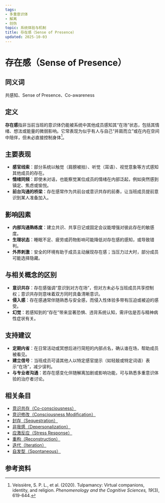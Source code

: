 ```yaml
---
tags:
- 多重意识体
- 解离
- 创伤
topic: 系统体验与机制
title: 存在感（Sense of Presence）
updated: 2025-10-03
---
```


# 存在感（Sense of Presence）

## 同义词

共感知、Sense of Presence、Co-awareness

## 定义

**存在感**指非当前当班的意识体仍能被系统中其他成员感知其“在场”状态，包括其情绪、想法或能量的微弱影响。它常表现为似乎有人与自己“并肩而立”或在内在空间中陪伴，但未必直接控制身体[^存在感-1]。

## 主要表现

- **感官线索**：部分系统以触觉（肩膀被拍）、听觉（耳语）、视觉意象等方式感知其他成员的存在。
- **情绪同频**：即使未对话，也能察觉某位成员的情绪在内部泛起，例如突然感到镇定、焦虑或愉悦。
- **前台沟通的桥梁**：存在感常作为共前台或意识共存的前奏，让当班成员提前意识到某人准备加入。

## 影响因素

- **内部沟通熟练度**：建立共识、共享日记或固定会议能增强对彼此存在的敏感度。
- **生理状态**：睡眠不足、疲劳或药物影响可能降低对存在感的感知，或导致错判。
- **外界刺激**：安全的环境有助于成员主动展现存在感；当压力过大时，部分成员可能选择隐藏。

## 与相关概念的区别

- **意识共存**：存在感强调“意识到对方在场”，但对方未必与当班成员共享控制权；意识共存则意味着双方同时具备清晰意识。
- **侵入感**：存在感通常伴随熟悉与安全感，而侵入性体验多带有压迫或被迫的感受。
- **幻觉**：若感知到的“存在”带来显著恐惧、违背系统认知，需评估是否与精神病性症状有关。

## 支持建议

- **定期内省**：在日常活动或冥想后进行简短的内部点名，确认谁在场，帮助成员被看见。
- **建立信号**：当班成员可请其他人以特定感官提示（如轻敲或特定词语）表示“在场”，减少误判。
- **与专业者沟通**：若存在感变化伴随解离加剧或影响功能，可与熟悉多重意识体验的治疗者讨论。

## 相关条目

- [意识共存（Co-consciousness）](/entries/Co-Consciousness.md)
- [意识修改（Consciousness Modification）](/entries/Consciousness-Modification.md)
- [封存（Sequestration）](/entries/Sequestration.md)
- [非我感（Depersonalization）](/entries/Depersonalization.md)
- [应激反应（Stress Response）](/entries/Stress-Response.md)
- [重构（Reconstruction）](/entries/Reconstruction.md)
- [迭代（Iteration）](/entries/Iteration.md)
- [自发型（Spontaneous）](/entries/Spontaneous.md)

## 参考资料

[^存在感-1]: Veissière, S. P. L., et al. (2020). Tulpamancy: Virtual companions, identity, and religion. *Phenomenology and the Cognitive Sciences, 19*(3), 619-644.
